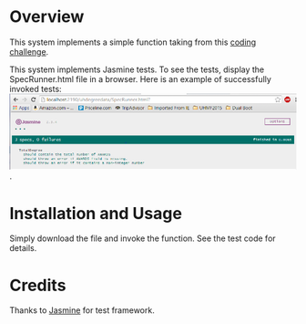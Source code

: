 # Overview

This system implements a simple function taking from this [coding challenge](http://philipmjohnson.github.io/ics314f15/morea/testing/experience-testing-uhdata.html).

This system implements Jasmine tests. To see the tests, display the SpecRunner.html file in a browser. Here is an example of successfully invoked tests:
![screenshot](https://raw.githubusercontent.com/rshin808/uhdegreedata/master/doc/uhdegreedataJasmine.PNG).


# Installation and Usage

Simply download the file and invoke the function. See the test code for details.

# Credits

Thanks to [Jasmine](http://jasmine.github.io/) for test framework.

